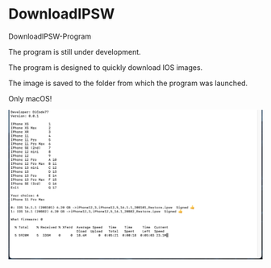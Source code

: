 # DownloadIPSW
DownloadIPSW-Program

The program is still under development.

The program is designed to quickly download IOS images.

The image is saved to the folder from which the program was launched.

Only macOS!

![DownloadIPSW](./img/1.png)
